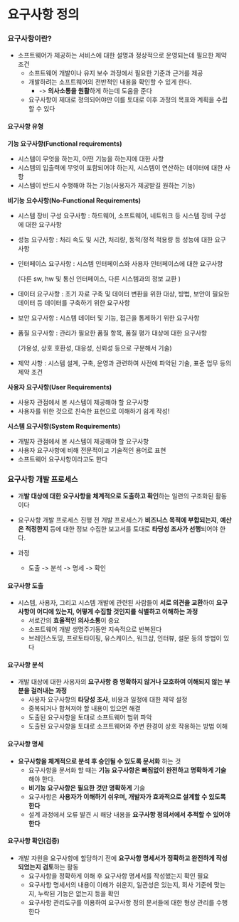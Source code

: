 # 요구사항 정의

### 요구사항이란?

- 소프트웨어가 제공하는 서비스에 대한 설명과 정상적으로 운영되는데 필요한 제약 조건
  - 소프트웨어 개발이나 유지 보수 과정에서 필요한 기준과 근거를 제공
  - 개발하려는 소프트웨어의 전반적인 내용을 확인할 수 있게 한다.
    - -> **의사소통을 원활**하게 하는데 도움을 준다
  - 요구사항이 제대로 정의되어야만 이를 토대로 이후 과정의 목표와 계획을 수립할 수 있다



#### 요구사항 유형

**기능 요구사항(Functional requirements)**

- 시스템이 무엇을 하는지, 어떤 기능을 하는지에 대한 사항
- 시스템의 입출력에 무엇이 포함되어야 하는지, 시스템이 연산하는 데이터에 대한 사항
- 시스템이 반드시 수행해야 하는 기능(사용자가 제공받길 원하는 기능)



**비기능 요수사항(No-Functional Requirements)**

- 시스템 장비 구성 요구사항 : 하드웨어, 소프트웨어, 네트워크 등 시스템 장비 구성에 대한 요구사항

- 성능 요구사항 : 처리 속도 및 시간, 처리량, 동적/정적 적용량 등 성능에 대한 요구사항

- 인터페이스 요구사항 : 시스템 인터페이스와 사용자 인터페이스에 대한 요구사항

  (다른 sw, hw 및 통신 인터페이스, 다른 시스템과의 정보 교환 )

- 데이터 요구사항 : 초기 자료 구축 및 데이터 변환을 위한 대상, 방법, 보안이 필요한 데이터 등 데이터를 구축하기 위한 요구사항

- 보안 요구사항 : 시스템 데이터 및 기능, 접근을 통제하기 위한 요구사항

- 품질 요구사항 : 관리가 필요한 품질 항목, 품질 평가 대상에 대한 요구사항

  (가용성, 상호 호환성, 대응성, 신뢰성 등으로 구분해서 기술)

- 제약 사항 : 시스템 설계, 구축, 운영과 관련하여 사전에 파악된 기술, 표준 업무 등의 제약 조건



**사용자 요구사항(User Requirements)**

- 사용자 관점에서 본 시스템이 제공해야 할 요구사항
- 사용자를 위한 것으로 친숙한 표현으로 이해하기 쉽게 작성!



**시스템 요구사항(System Requirements)**

- 개발자 관점에서 본 시스템이 제공해야 할 요구사항
- 사용자 요구사항에 비해 전문적이고 기술적인 용어로 표현
- 소프트웨어 요구사항이라고도 한다



### 요구사항 개발 프로세스

- 개**발 대상에 대한 요구사항을 체계적으로 도출하고 확인**하는 일련의 구조화된 활동이다

- 요구사항 개발 프로세스 진행 전 개발 프로세스가 **비즈니스 목적에 부합되는지**, **예산은 적정한지** 등에 대한 정보 수집한 보고서를 토대로 **타당성 조사가 선행**되어야 한다.

- 과정

  - 도출 -> 분석 -> 명세 -> 확인

  

#### 요구사항 도출

- 시스템, 사용자, 그리고 시스템 개발에 관련된 사람들이 **서로 의견을 교환**하여 **요구사항이 어디에 있는지, 어떻게 수집할 것인지를 식별하고 이해하는 과정**
  - 서로간의 **효율적인 의사소통**이 중요
  - 소프트웨어 개발 생명주기동안 지속적으로 반복된다
  - 브레인스토밍, 프로토타이핑, 유스케이스, 워크샵, 인터뷰, 설문 등의 방법이 있다



#### 요구사항 분석

- 개발 대상에 대한 사용자의 **요구사항 중 명확하지 않거나 모호하여 이해되지 않는 부분을 걸러내는 과정**
  - 사용자 요구사항의 **타당성 조사**, 비용과 일정에 대한 제약 설정
  - 중복되거나 합쳐져야 할 내용이 있으면 해결
  - 도출된 요구사항을 토대로 소프트웨어 범위 파악
  - 도출된 요구사항을 토대로 소프트웨어와 주변 환경이 상호 작용하는 방법 이해



#### 요구사항 명세

- **요구사항을 체계적으로 분석 후 승인될 수 있도록 문서화** 하는 것
  - 요구사항을 문서화 할 때는 **기능 요구사항은 빠짐없이 완전하고 명확하게 기술** 해야 한다. 
  - **비기능 요구사항은 필요한 것만 명확하게** 기술
  - 요구사항은 **사용자가 이해하기 쉬우며, 개발자가 효과적으로 설계할 수 있도록 한다**
  - 설계 과정에서 오류 발견 시 해당 내용을 **요구사항 정의서에서 추적할 수 있어야 한다**



#### 요구사항 확인(검증)

- 개발 자원을 요구사항에 할당하기 전에 **요구사항 명세서가 정확하고 완전하게 작성되었는지 검토**하는 활동
  - 요구사항을 정확하게 이해 후 요구사항 명세서를 작성했는지 확인 필요
  - 요구사항 명세서의 내용이 이해가 쉬운지, 일관성은 있는지, 회사 기준에 맞는지, 누락된 기능은 없는지 등을 확인
  - 요구사항 관리도구를 이용하여 요구사항 정의 문서들에 대한 형상 관리를 수행한다